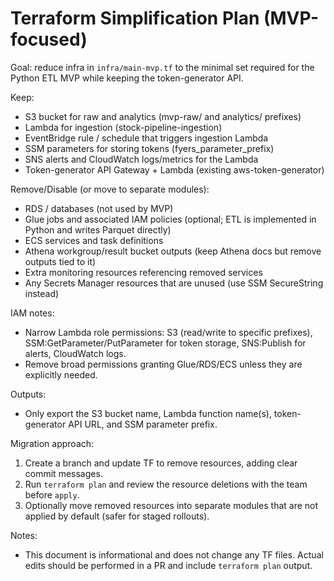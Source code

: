 # Terraform Simplification Plan (MVP-focused)

Goal: reduce infra in `infra/main-mvp.tf` to the minimal set required for the Python ETL MVP while keeping the token-generator API.

Keep:
- S3 bucket for raw and analytics (mvp-raw/ and analytics/ prefixes)
- Lambda for ingestion (stock-pipeline-ingestion)
- EventBridge rule / schedule that triggers ingestion Lambda
- SSM parameters for storing tokens (fyers_parameter_prefix)
- SNS alerts and CloudWatch logs/metrics for the Lambda
- Token-generator API Gateway + Lambda (existing aws-token-generator)

Remove/Disable (or move to separate modules):
- RDS / databases (not used by MVP)
- Glue jobs and associated IAM policies (optional; ETL is implemented in Python and writes Parquet directly)
- ECS services and task definitions
- Athena workgroup/result bucket outputs (keep Athena docs but remove outputs tied to it)
- Extra monitoring resources referencing removed services
- Any Secrets Manager resources that are unused (use SSM SecureString instead)

IAM notes:
- Narrow Lambda role permissions: S3 (read/write to specific prefixes), SSM:GetParameter/PutParameter for token storage, SNS:Publish for alerts, CloudWatch logs.
- Remove broad permissions granting Glue/RDS/ECS unless they are explicitly needed.

Outputs:
- Only export the S3 bucket name, Lambda function name(s), token-generator API URL, and SSM parameter prefix.

Migration approach:
1. Create a branch and update TF to remove resources, adding clear commit messages.
2. Run `terraform plan` and review the resource deletions with the team before `apply`.
3. Optionally move removed resources into separate modules that are not applied by default (safer for staged rollouts).

Notes:
- This document is informational and does not change any TF files. Actual edits should be performed in a PR and include `terraform plan` output.
